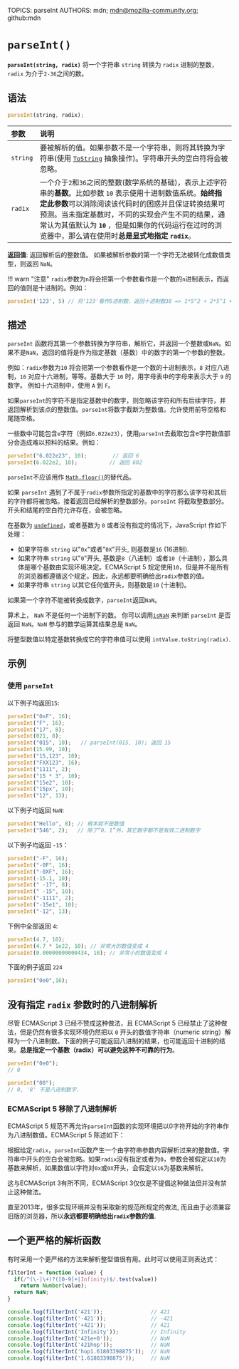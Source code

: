 TOPICS: parseInt
AUTHORS: mdn; mdn@mozilla-community.org; github:mdn

# `parseInt()`

**`parseInt(string, radix)`** 将一个字符串 `string` 转换为 `radix` 进制的整数， `radix` 为介于`2-36`之间的数。

## 语法

```javascript
parseInt(string, radix);
```

| 参数 | 说明 |
| :-- | :-- |
| `string` | 要被解析的值。如果参数不是一个字符串，则将其转换为字符串(使用 [`ToString`](http://www.ecma-international.org/ecma-262/6.0/#sec-tostring) 抽象操作)。字符串开头的空白符将会被忽略。 |
| `radix` | 一个介于`2`和`36`之间的整数(数学系统的基础)，表示上述字符串的**基数**。比如参数 `10` 表示使用十进制数值系统。**始终指定此参数**可以消除阅读该代码时的困惑并且保证转换结果可预测。当未指定基数时，不同的实现会产生不同的结果，通常认为其值默认为 **`10`** ，但是如果你的代码运行在过时的浏览器中，那么请在使用时**总是显式地指定 `radix`**。 |

**返回值**: 返回解析后的整数值。 如果被解析参数的第一个字符无法被转化成数值类型，则返回 `NaN`。

!!! warn "注意"
    `radix`参数为`n`将会把第一个参数看作是一个数的`n`进制表示，而返回的值则是十进制的。例如：

```javascript
parseInt('123', 5) // 将'123'看作5进制数，返回十进制数38 => 1*5^2 + 2*5^1 + 3*5^0 = 38
```

## 描述

`parseInt` 函数将其第一个参数转换为字符串，解析它，并返回一个整数或`NaN`。如果不是`NaN`，返回的值将是作为指定基数（基数）中的数字的第一个参数的整数。

例如：`radix`参数为`10` 将会把第一个参数看作是一个数的十进制表示，`8` 对应八进制，`16` 对应十六进制，等等。基数大于 `10` 时，用字母表中的字母来表示大于 `9` 的数字。
例如十六进制中，使用 `A` 到 `F`。

如果`parseInt`的字符不是指定基数中的数字，则忽略该字符和所有后续字符，并返回解析到该点的整数值。`parseInt`将数字截断为整数值。允许使用前导空格和尾随空格。

一些数中可能包含`e`字符（例如`6.022e23`），使用`parseInt`去截取包含e字符数值部分会造成难以预料的结果。例如：

```javascript
parseInt("6.022e23", 10);        // 返回 6
parseInt(6.022e2, 10);          // 返回 602
```

`parseInt`不应该用作 [`Math.floor()`](/zh-hans/webfrontend/Math.floor)的替代品。

如果 `parseInt` 遇到了不属于`radix`参数所指定的基数中的字符那么该字符和其后的字符都将被忽略。接着返回已经解析的整数部分。`parseInt` 将截取整数部分。开头和结尾的空白符允许存在，会被忽略。

在基数为 [`undefined`](/zh-hans/webfrontend/undefined)，或者基数为 `0` 或者没有指定的情况下，JavaScript 作如下处理：

- 如果字符串 `string` 以"`0x`"或者"`0X`"开头, 则基数是`16` (16进制).
- 如果字符串 `string` 以"`0`"开头, 基数是`8`（八进制）或者`10`（十进制），那么具体是哪个基数由实现环境决定。ECMAScript 5 规定使用`10`，但是并不是所有的浏览器都遵循这个规定。因此，永远都要明确给出`radix`参数的值。
- 如果字符串 `string` 以其它任何值开头，则基数是`10` (十进制)。

如果第一个字符不能被转换成数字，`parseInt`返回`NaN`。

算术上， `NaN` 不是任何一个进制下的数。 你可以调用[`isNaN`](/zh-hans/webfrontend/isNaN) 来判断 `parseInt`
是否返回 `NaN`。`NaN` 参与的数学运算其结果总是 `NaN`。

将整型数值以特定基数转换成它的字符串值可以使用 `intValue.toString(radix)`.

## 示例

### 使用 `parseInt`

以下例子均返回`15`:

```javascript
parseInt("0xF", 16);
parseInt("F", 16);
parseInt("17", 8);
parseInt(021, 8);
parseInt("015", 10);   // parseInt(015, 10); 返回 15
parseInt(15.99, 10);
parseInt("15,123", 10);
parseInt("FXX123", 16);
parseInt("1111", 2);
parseInt("15 * 3", 10);
parseInt("15e2", 10);
parseInt("15px", 10);
parseInt("12", 13);
```

以下例子均返回 `NaN`:

```javascript
parseInt("Hello", 8); // 根本就不是数值
parseInt("546", 2);   // 除了“0、1”外，其它数字都不是有效二进制数字
```

以下例子均返回 `-15`：

```javascript
parseInt("-F", 16);
parseInt("-0F", 16);
parseInt("-0XF", 16);
parseInt(-15.1, 10);
parseInt(" -17", 8);
parseInt(" -15", 10);
parseInt("-1111", 2);
parseInt("-15e1", 10);
parseInt("-12", 13);
```

下例中全部返回 `4`:

```javascript
parseInt(4.7, 10);
parseInt(4.7 * 1e22, 10); // 非常大的数值变成 4
parseInt(0.00000000000434, 10); // 非常小的数值变成 4
```

下面的例子返回 `224`

```javascript
parseInt("0e0",16);
```

## 没有指定 `radix` 参数时的八进制解析

尽管 ECMAScript 3 已经不赞成这种做法，且 ECMAScript 5 已经禁止了这种做法，但是仍然有很多实现环境仍然把以 `0` 开头的数值字符串（numeric string）解释为一个八进制数。下面的例子可能返回八进制的结果，也可能返回十进制的结果。**总是指定一个基数（radix）可以避免这种不可靠的行为**。

```javascript
parseInt("0e0");
// 0

parseInt("08");
// 0, '8' 不是八进制数字.
```

### ECMAScript 5 移除了八进制解析

ECMAScript 5 规范不再允许`parseInt`函数的实现环境把以0字符开始的字符串作为八进制数值。ECMAScript 5 陈述如下：

根据给定`radix`，`parseInt`函数产生一个由字符串参数内容解析过来的整数值。字符串中开头的空白会被忽略。如果`radix`没有指定或者为`0`，参数会被假定以`10`为基数来解析，如果数值以字符对`0x`或`0X`开头，会假定以`16`为基数来解析。

这与ECMAScript 3有所不同，ECMAScript 3仅仅是不提倡这种做法但并没有禁止这种做法。

直至2013年，很多实现环境并没有采取新的规范所规定的做法, 而且由于必须兼容旧版的浏览器，所以**永远都要明确给出`radix`参数的值**.

## 一个更严格的解析函数

有时采用一个更严格的方法来解析整型值很有用。此时可以使用正则表达式：

```javascript
filterInt = function (value) {
  if(/^(\-|\+)?([0-9]+|Infinity)$/.test(value))
    return Number(value);
  return NaN;
}

console.log(filterInt('421'));               // 421
console.log(filterInt('-421'));              // -421
console.log(filterInt('+421'));              // 421
console.log(filterInt('Infinity'));          // Infinity
console.log(filterInt('421e+0'));            // NaN
console.log(filterInt('421hop'));            // NaN
console.log(filterInt('hop1.61803398875'));  // NaN
console.log(filterInt('1.61803398875'));     // NaN
```

